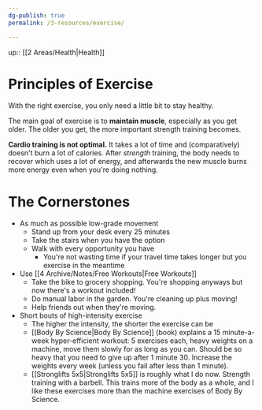 ```yaml
---
dg-publish: true
permalink: /3-resources/exercise/

---
```


up:: [[2 Areas/Health\|Health]]

# Principles of Exercise
With the right exercise, you only need a little bit to stay healthy.

The main goal of exercise is to **maintain muscle**, especially as you get older. The older you get, the more important strength training becomes.

**Cardio training is not optimal.** It takes a lot of time and (comparatively) doesn't burn a lot of calories. After *strength* training, the body needs to recover which uses a lot of energy, and afterwards the new muscle burns more energy even when you're doing nothing.

# The Cornerstones
- As much as possible low-grade movement
	- Stand up from your desk every 25 minutes
	- Take the stairs when you have the option
	- Walk with every opportunity you have
		- You're not wasting time if your travel time takes longer but you exercise in the meantime
- Use [[4 Archive/Notes/Free Workouts\|Free Workouts]]
	- Take the bike to grocery shopping. You're shopping anyways but now there's a workout included!
	- Do manual labor in the garden. You're cleaning up plus moving!
	- Help friends out when they're moving.
- Short bouts of high-intensity exercise
	- The higher the intensity, the shorter the exercise can be
	- [[Body By Science\|Body By Science]] (book) explains a 15 minute-a-week hyper-efficient workout: 5 exercises each, heavy weights on a machine, move them slowly for as long as you can. Should be so heavy that you need to give up after 1 minute 30. Increase the weights every week (unless you fail after less than 1 minute).
	- [[Stronglifts 5x5\|Stronglifts 5x5]] is roughly what I do now. Strength training with a barbell. This trains more of the body as a whole, and I like these exercises more than the machine exercises of Body By Science.